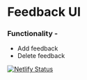 # Feedback UI

### Functionality - 
- Add feedback
- Delete feedback
<!-- - Try out routes [to be updated soon] -->






[![Netlify Status](https://api.netlify.com/api/v1/badges/c8e9320b-07f3-4d3c-aa30-595100efafb3/deploy-status)](https://app.netlify.com/sites/feedbackui-okay-head/deploys)